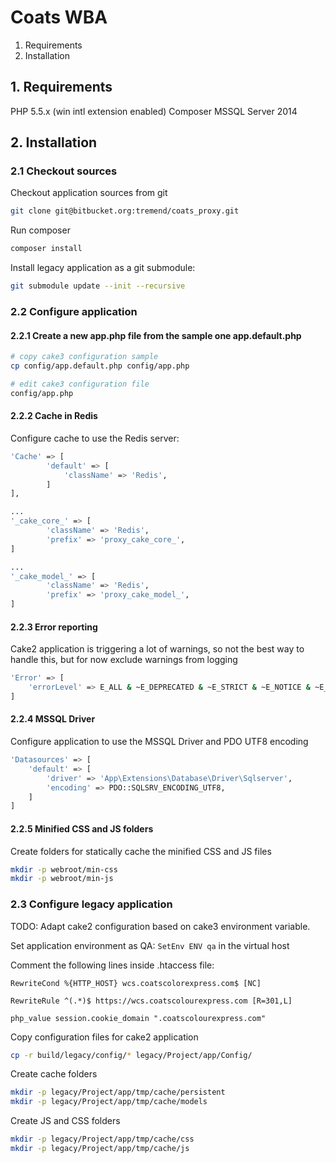 # Coats WBA

1. Requirements
2. Installation

## 1. Requirements

PHP 5.5.x (win intl extension enabled)
Composer
MSSQL Server 2014

## 2. Installation

### 2.1 Checkout sources

Checkout application sources from git

```bash
git clone git@bitbucket.org:tremend/coats_proxy.git
```

Run composer

```bash
composer install
```

Install legacy application as a git submodule:

```bash
git submodule update --init --recursive
```

### 2.2 Configure application

#### 2.2.1 Create a new app.php file from the sample one app.default.php

```bash
# copy cake3 configuration sample
cp config/app.default.php config/app.php

# edit cake3 configuration file
config/app.php
```

#### 2.2.2 Cache in Redis

Configure cache to use the Redis server:

```bash
'Cache' => [
        'default' => [
            'className' => 'Redis',
        ]
],

...
'_cake_core_' => [
        'className' => 'Redis',
        'prefix' => 'proxy_cake_core_',
]        

...
'_cake_model_' => [
        'className' => 'Redis',
        'prefix' => 'proxy_cake_model_',
]        
```

#### 2.2.3 Error reporting

Cake2 application is triggering a lot of warnings, so not the best way to handle this, but for now exclude warnings from logging

```bash
'Error' => [
    'errorLevel' => E_ALL & ~E_DEPRECATED & ~E_STRICT & ~E_NOTICE & ~E_WARNING,
]
```

#### 2.2.4 MSSQL Driver

Configure application to use the MSSQL Driver and PDO UTF8 encoding

```bash
'Datasources' => [
    'default' => [
        'driver' => 'App\Extensions\Database\Driver\Sqlserver',
        'encoding' => PDO::SQLSRV_ENCODING_UTF8,
    ]
]
```

#### 2.2.5 Minified CSS and JS folders

Create folders for statically cache the minified CSS and JS files

```bash
mkdir -p webroot/min-css
mkdir -p webroot/min-js
```

### 2.3 Configure legacy application

TODO: Adapt cake2 configuration based on cake3 environment variable.

Set application environment as QA: ``SetEnv ENV qa`` in the virtual host

Comment the following lines inside .htaccess file:

```
RewriteCond %{HTTP_HOST} wcs.coatscolorexpress.com$ [NC]

RewriteRule ^(.*)$ https://wcs.coatscolourexpress.com [R=301,L]

php_value session.cookie_domain ".coatscolourexpress.com"
```

Copy configuration files for cake2 application

```bash
cp -r build/legacy/config/* legacy/Project/app/Config/
```

Create cache folders

```bash
mkdir -p legacy/Project/app/tmp/cache/persistent
mkdir -p legacy/Project/app/tmp/cache/models
```

Create JS and CSS folders

```bash
mkdir -p legacy/Project/app/tmp/cache/css
mkdir -p legacy/Project/app/tmp/cache/js
```
